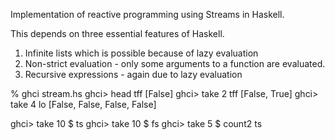 Implementation of reactive programming using Streams in Haskell. 

This depends on three essential features of Haskell.

1. Infinite lists which is possible because of lazy evaluation
2. Non-strict evaluation - only some arguments to a function are evaluated.
3. Recursive expressions - again due to lazy evaluation

% ghci stream.hs
ghci> head tff
[False]
ghci> take 2 tff
[False, True]
ghci> take 4 lo
[False, False, False, False]

ghci> take 10 $ ts
ghci> take 10 $ fs
ghci> take 5 $ count2 ts

